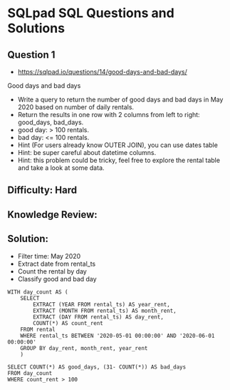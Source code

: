 # SQLpad SQL Questions and Solutions

## Question 1 
- https://sqlpad.io/questions/14/good-days-and-bad-days/

Good days and bad days
- Write a query to return the number of good days and bad days in May 2020 based on number of daily rentals.
- Return the results in one row with 2 columns from left to right: good_days, bad_days.
- good day: > 100 rentals.
- bad day: <= 100 rentals.
- Hint (For users already know OUTER JOIN), you can use dates table
- Hint: be super careful about datetime columns.
- Hint: this problem could be tricky, feel free to explore the rental table and take a look at some data.


## Difficulty: Hard

## Knowledge Review: 


## Solution:

- Filter time: May 2020
- Extract date from rental_ts
- Count the rental by day
- Classify good and bad day

```
WITH day_count AS (
    SELECT
        EXTRACT (YEAR FROM rental_ts) AS year_rent,
        EXTRACT (MONTH FROM rental_ts) AS month_rent,
        EXTRACT (DAY FROM rental_ts) AS day_rent,
        COUNT(*) AS count_rent
    FROM rental
    WHERE rental_ts BETWEEN '2020-05-01 00:00:00' AND '2020-06-01 00:00:00'
    GROUP BY day_rent, month_rent, year_rent
    )

SELECT COUNT(*) AS good_days, (31- COUNT(*)) AS bad_days
FROM day_count
WHERE count_rent > 100
```